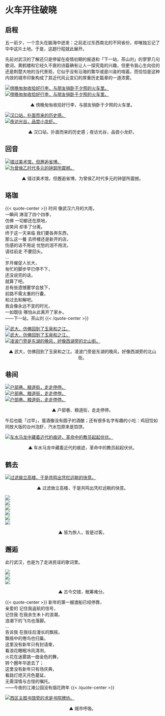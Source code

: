# 火车开往破晓


<!--more-->

## 启程

五一前夕，一个念头在脑海中迸发：之前走过东西南北的不同省份，却唯独忘记了华中这片土地。于是，这趟行程就此展开。

先前对武汉的了解还只是停留在疫情初期的报道和「下一站，茶山刘」的寥寥几句歌词，黄鹤楼和它经久不衰的诗篇确有让人一探究竟的兴趣，但更令我心生向往的还是荆楚大地的当代景观，它似乎没有沿海的繁华或是川渝的喧嚣，而恰恰是这种内敛的城市印象构成了其近代风云变幻的厚重历史篇章的一道浓雾。

<div class="double-picture">
  <div class="double-picture-cover">
    <a class="lightgallery" href="https://pic.imgdb.cn/item/655c9426c458853aefc572c8.jpg" title="傍晚匆匆收拾好行李，与朋友徜卧于夕照的火车里。" data-thumbnail="https://pic.imgdb.cn/item/655c9426c458853aefc572c8.jpg">
    <img loading="lazy" src="https://pic.imgdb.cn/item/655c9426c458853aefc572c8.jpg" size="auto" alt="傍晚匆匆收拾好行李，与朋友徜卧于夕照的火车里。"></a>
  </div>
  <div class="double-picture-cover">
    <a class="lightgallery" href="https://pic.imgdb.cn/item/655c9426c458853aefc57340.jpg" title="傍晚匆匆收拾好行李，与朋友徜卧于夕照的火车里。" data-thumbnail="https://pic.imgdb.cn/item/655c9426c458853aefc57340.jpg">
    <img loading="lazy" src="https://pic.imgdb.cn/item/655c9426c458853aefc57340.jpg" size="auto" alt="傍晚匆匆收拾好行李，与朋友徜卧于夕照的火车里。"></a>
  </div>
</div>

<p class="img-desc" style="text-align: center">▲ 傍晚匆匆收拾好行李，与朋友徜卧于夕照的火车里。</p>

<div class="double-picture">
  	<div class="double-picture-cover">
    	<a class="lightgallery" href="https://pic.imgdb.cn/item/655c9427c458853aefc57497.jpg" title="汉口站，扑面而来的历史感。" data-thumbnail="https://pic.imgdb.cn/item/655c9427c458853aefc57497.jpg">
		<img loading="lazy" src="https://pic.imgdb.cn/item/655c9427c458853aefc57497.jpg" size="auto" alt="汉口站，扑面而来的历史感。"></a>
	</div>
  	<div class="double-picture-cover">
	    <a class="lightgallery" href="https://pic.imgdb.cn/item/655c9427c458853aefc57576.jpg" title="夜访光谷，品尝小龙虾。" data-thumbnail="https://pic.imgdb.cn/item/655c9427c458853aefc57576.jpg">
		<img loading="lazy" src="https://pic.imgdb.cn/item/655c9427c458853aefc57576.jpg" size="auto" alt="夜访光谷，品尝小龙虾。"></a>
  	</div>
</div>

<p class="img-desc" style="text-align: center">▲ 汉口站，扑面而来的历史感；夜访光谷，品尝小龙虾。</span></p>

## 回音

<div class="double-picture">
  	<div class="double-picture-cover">
    	<a class="lightgallery" href="https://pic.imgdb.cn/item/655c9427c458853aefc576a0.png" title="错过美术馆，但邂逅省博。" data-thumbnail="https://pic.imgdb.cn/item/655c9427c458853aefc576a0.png">
			<img loading="lazy" src="https://pic.imgdb.cn/item/655c9427c458853aefc576a0.png" size="auto" alt="错过美术馆，但邂逅省博。"></a>
		</div>
  	<div class="double-picture-cover">
	    <a class="lightgallery" href="https://pic.imgdb.cn/item/655c94eec458853aefc816d4.jpg" title="为曾侯乙时代多元的钟瑟所震撼。" data-thumbnail="https://pic.imgdb.cn/item/655c94eec458853aefc816d4.jpg">
		<img loading="lazy" src="https://pic.imgdb.cn/item/655c94eec458853aefc816d4.jpg" size="auto" alt="为曾侯乙时代多元的钟瑟所震撼。"></a>
  	</div>
</div>

<p class="img-desc" style="text-align: center">▲ 错过美术馆，但邂逅省博。为曾侯乙时代多元的钟瑟所震撼。</span></p>

## 珞珈

{{< quote-center >}}
时间 像武汉六月的大雨，<br>
一瞬间 淋湿了四个四季，<br>
仿佛 一切都还在原地，<br>
谈笑间 却多了分离。<br>
终于这一天来临 我们要各奔东西，<br>
那么这一餐 去桥楼还是新开的店，<br>
伤感的话不用说 忧愁的泪不用流，<br>
请往前走 不要回头。<br>
...<br>
岁月催促人长大，<br>
匆忙的脚步早已停不下，<br>
还没说完的话，<br>
就算了吧。<br>
总有些遗憾要学会放下，<br>
前路不需太重的行囊，<br>
和过去和解吧。<br>
我会像永远不变的时光，<br>
一如既往  哪怕从此离开了家乡。<br>
——下一站，茶山刘
{{< /quote-center >}}

<div class="trible-picture">
  	<div class="trible-picture-cover">
    	<a class="lightgallery" href="https://pic.imgdb.cn/item/655c94efc458853aefc818c5.jpg" title="武大，仿佛回到了玉泉和之江。" data-thumbnail="https://pic.imgdb.cn/item/655c94efc458853aefc818c5.jpg">
			<img loading="lazy" src="https://pic.imgdb.cn/item/655c94efc458853aefc818c5.jpg" size="auto" alt="武大，仿佛回到了玉泉和之江。"></a>
		</div>
  	<div class="trible-picture-cover">
			<a class="lightgallery" href="https://pic.imgdb.cn/item/655c94efc458853aefc81947.jpg" title="武大，仿佛回到了玉泉和之江。" data-thumbnail="https://pic.imgdb.cn/item/655c94efc458853aefc81947.jpg">
			<img loading="lazy" src="https://pic.imgdb.cn/item/655c94efc458853aefc81947.jpg" size="auto" alt="武大，仿佛回到了玉泉和之江。"></a>
  	</div>
  	<div class="trible-picture-cover">
	    <a class="lightgallery" href="https://pic.imgdb.cn/item/655c94f0c458853aefc81c60.jpg" title="凌波门旁是东湖的晚风，好像西湖旁的北山街。" data-thumbnail="https://pic.imgdb.cn/item/655c94f0c458853aefc81c60.jpg">
			<img loading="lazy" src="https://pic.imgdb.cn/item/655c94f0c458853aefc81c60.jpg" size="auto" alt="凌波门旁是东湖的晚风，好像西湖旁的北山街。"></a>
  	</div>
</div>

<p class="img-desc" style="text-align: center">▲ 武大，仿佛回到了玉泉和之江。凌波门旁是东湖的晚风，好像西湖旁的北山街。</span></p>

## 巷间

<div class="trible-picture">
  	<div class="trible-picture-cover">
    	<a class="lightgallery" href="https://pic.imgdb.cn/item/655c94f0c458853aefc81d4d.jpg" title="户部巷、粮道街，走走停停。" data-thumbnail="https://pic.imgdb.cn/item/655c94f0c458853aefc81d4d.jpg">
			<img loading="lazy" src="https://pic.imgdb.cn/item/655c94f0c458853aefc81d4d.jpg" size="auto" alt="户部巷、粮道街，走走停停。"></a>
		</div>
  	<div class="trible-picture-cover">
	    <a class="lightgallery" href="https://pic.imgdb.cn/item/655c9933c458853aefd69295.jpg" title="户部巷、粮道街，走走停停。" data-thumbnail="https://pic.imgdb.cn/item/655c9933c458853aefd69295.jpg">
			<img loading="lazy" src="https://pic.imgdb.cn/item/655c9933c458853aefd69295.jpg" size="auto" alt="户部巷、粮道街，走走停停。"></a>
  	</div>
  	<div class="trible-picture-cover">
	    <a class="lightgallery" href="https://pic.imgdb.cn/item/655c9933c458853aefd693ec.png" title="户部巷、粮道街，走走停停。" data-thumbnail="https://pic.imgdb.cn/item/655c9933c458853aefd693ec.png">
			<img loading="lazy" src="https://pic.imgdb.cn/item/655c9933c458853aefd693ec.png" size="auto" alt="户部巷、粮道街，走走停停。"></a>
  	</div>
</div>

<p class="img-desc" style="text-align: center">▲ 户部巷、粮道街，走走停停。</span></p>

午后也能「过早」，蛋酒像没有圆子的酒酿；还有很多名字有趣的小吃：鸡冠饺如同放大版的台州泡虾，汽水包原来是馅饼。

<a class="lightgallery" href="https://pic.imgdb.cn/item/655c9934c458853aefd69613.jpg" title="车水马龙中藏着近代的痕迹，革命中的教员起起伏伏。" data-thumbnail="https://pic.imgdb.cn/item/655c9934c458853aefd69613.jpg">
<img loading="lazy" src="https://pic.imgdb.cn/item/655c9934c458853aefd69613.jpg" size="auto" alt="车水马龙中藏着近代的痕迹，革命中的教员起起伏伏。"></a>

<p class="img-desc" style="text-align: center">▲ 车水马龙中藏着近代的痕迹，革命中的教员起起伏伏。</span></p>

## 鹤去

<a class="lightgallery" href="https://pic.imgdb.cn/item/655c9935c458853aefd69a01.png" title="过滤耸立高楼，于是共鸣出凭栏远眺的快意。" data-thumbnail="https://pic.imgdb.cn/item/655c9935c458853aefd69a01.png">
<img loading="lazy" src="https://pic.imgdb.cn/item/655c9935c458853aefd69a01.png" size="auto" alt="过滤耸立高楼，于是共鸣出凭栏远眺的快意。"></a>

<p class="img-desc" style="text-align: center">▲ 过滤耸立高楼，于是共鸣出凭栏远眺的快意。</span></p>

<div class="trible-picture">
  	<div class="trible-picture-cover">
			<a class="lightgallery" href="https://pic.imgdb.cn/item/655c9935c458853aefd69ccb.jpg" title="皆为旅人，皆是过客。" data-thumbnail="https://pic.imgdb.cn/item/655c9935c458853aefd69ccb.jpg">
			<img loading="lazy" src="https://pic.imgdb.cn/item/655c9935c458853aefd69ccb.jpg"></a>
		</div>
  	<div class="trible-picture-cover">
			<a class="lightgallery" href="https://pic.imgdb.cn/item/655c9aa3c458853aefdba823.png" title="皆为旅人，皆是过客。" data-thumbnail="https://pic.imgdb.cn/item/655c9aa3c458853aefdba823.png">
			<img loading="lazy" src="https://pic.imgdb.cn/item/655c9aa3c458853aefdba823.png"></a>
  	</div>
  	<div class="trible-picture-cover">
	    <a class="lightgallery" href="https://pic.imgdb.cn/item/655c9aa4c458853aefdba9ac.jpg" title="皆为旅人，皆是过客。" data-thumbnail="https://pic.imgdb.cn/item/655c9aa4c458853aefdba9ac.jpg">
			<img loading="lazy" src="https://pic.imgdb.cn/item/655c9aa4c458853aefdba9ac.jpg"></a>
  	</div>
</div>

<div class="trible-picture">
  	<div class="trible-picture-cover">
			<a class="lightgallery" href="https://pic.imgdb.cn/item/655c9aa4c458853aefdbaa70.png" title="皆为旅人，皆是过客。" data-thumbnail="https://pic.imgdb.cn/item/655c9aa4c458853aefdbaa70.png">
			<img loading="lazy" src="https://pic.imgdb.cn/item/655c9aa4c458853aefdbaa70.png"></a>
		</div>
  	<div class="trible-picture-cover">
			<a class="lightgallery" href="https://pic.imgdb.cn/item/655c9aa4c458853aefdbab47.png" title="皆为旅人，皆是过客。" data-thumbnail="https://pic.imgdb.cn/item/655c9aa4c458853aefdbab47.png">
			<img loading="lazy" src="https://pic.imgdb.cn/item/655c9aa4c458853aefdbab47.png"></a>
  	</div>
  	<div class="trible-picture-cover">
			<a class="lightgallery" href="https://pic.imgdb.cn/item/655c9aa5c458853aefdbaf45.jpg" title="皆为旅人，皆是过客。" data-thumbnail="https://pic.imgdb.cn/item/655c9aa5c458853aefdbaf45.jpg">
			<img loading="lazy" src="https://pic.imgdb.cn/item/655c9aa5c458853aefdbaf45.jpg"></a>
  	</div>
</div>

<p class="img-desc" style="text-align: center">▲ 皆为旅人，皆是过客。</span></p>

## 邂逅

此行武汉，也是为了走进民谣的歌词里。

<div class="trible-picture">
  	<div class="trible-picture-cover">
			<a class="lightgallery" href="https://pic.imgdb.cn/item/655c9ae7c458853aefdca076.jpg" title="古今交错，觥筹难分。" data-thumbnail="https://pic.imgdb.cn/item/655c9ae7c458853aefdca076.jpg">
			<img loading="lazy" src="https://pic.imgdb.cn/item/655c9ae7c458853aefdca076.jpg"></a>
		</div>
  	<div class="trible-picture-cover">
			<a class="lightgallery" href="https://pic.imgdb.cn/item/655c9ae7c458853aefdca207.jpg" title="古今交错，觥筹难分。" data-thumbnail="https://pic.imgdb.cn/item/655c9ae7c458853aefdca207.jpg">
			<img loading="lazy" src="https://pic.imgdb.cn/item/655c9ae7c458853aefdca207.jpg"></a>
  	</div>
   	<div class="trible-picture-cover">
			<a class="lightgallery" href="https://pic.imgdb.cn/item/655c9ae8c458853aefdca483.jpg" title="古今交错，觥筹难分。" data-thumbnail="https://pic.imgdb.cn/item/655c9ae8c458853aefdca483.jpg">
			<img loading="lazy" src="https://pic.imgdb.cn/item/655c9ae8c458853aefdca483.jpg"></a>
  	</div>
</div>

<p class="img-desc" style="text-align: center">▲ 古今交错，觥筹难分。</span></p>

{{< quote-center >}}
新年的第一艘渡船已经停靠，<br>
亲爱的 记住我返航的信号，<br>
记住我 在我余生未卜的浪潮，<br>
浪潮下的飞鸟也落脚。<br>
...<br>
告诉我 在我往后漫长的飘摇，<br>
飘摇中的倦鸟也归巢。<br>
这里没有新年只有封请柬，<br>
看浪花睡眠冷风清冽，<br>
火花在迷雾跳一曲金色的舞，<br>
转个圈年华逝去了；<br>
这里没有新年只有场庆典，<br>
看路灯熄灭月色蔓延，<br>
无需深情与古怪的嘱托。<br>
——今夜的江滩公园没有烟花跨年
{{< /quote-center >}}

<a class="lightgallery" href="https://pic.imgdb.cn/item/655c9ae7c458853aefdca283.jpg" title="西区主图书馆旁的求是书院牌坊。" data-thumbnail="https://pic.imgdb.cn/item/655c9ae7c458853aefdca283.jpg">
<img loading="lazy" src="https://pic.imgdb.cn/item/655c9ae7c458853aefdca283.jpg" size="auto" alt="西区主图书馆旁的求是书院牌坊。"></a>

<p class="img-desc" style="text-align: center">▲ 城市呼吸。</span></p>


